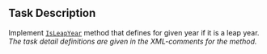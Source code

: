 ## Task Description

Implement [`IsLeapYear`](LeapYearTask/Year.cs#L12) method that defines for given year if it is a leap year. *The task detail definitions are given in the  XML-comments for the method.*